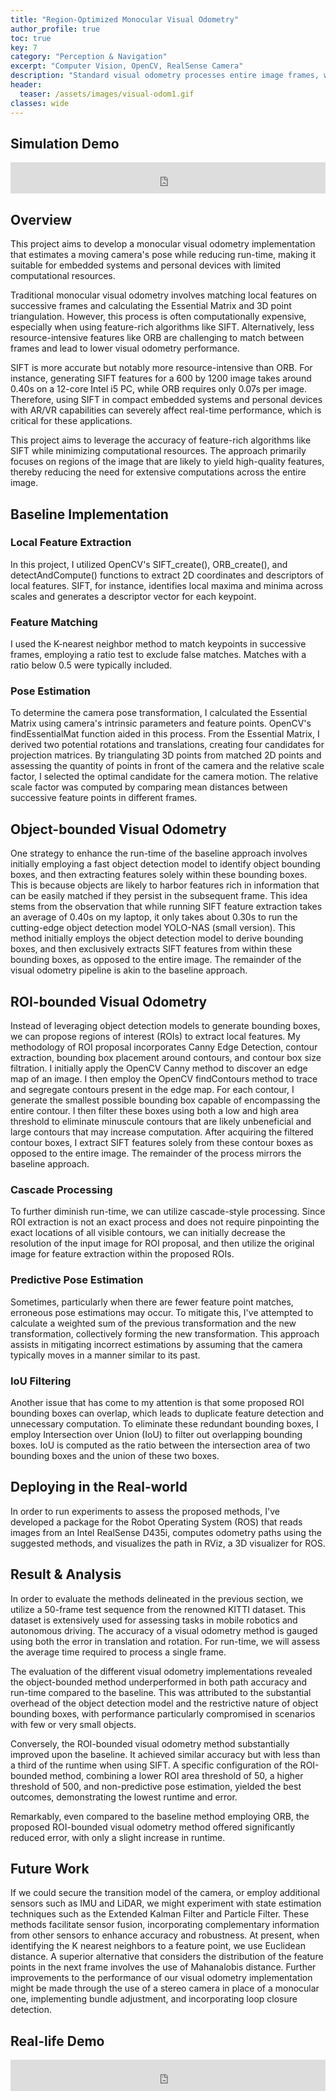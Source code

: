 ```yaml
---
title: "Region-Optimized Monocular Visual Odometry"
author_profile: true
toc: true
key: 7
category: "Perception & Navigation"
excerpt: "Computer Vision, OpenCV, RealSense Camera"
description: "Standard visual odometry processes entire image frames, which is computationally expensive and includes many uninformative regions. This project optimizes the classic VO pipeline by intelligently selecting regions of interest for feature detection and tracking. By focusing computational resources on high-gradient areas likely to yield good features, the system maintains localization accuracy while dramatically reducing processing time. Implemented with OpenCV and tested on RealSense camera data, it demonstrates how simple heuristics for attention can make real-time vision algorithms practical on resource-constrained platforms."
header:
  teaser: /assets/images/visual-odom1.gif
classes: wide
---
```


## Simulation Demo
<iframe
    width="100%"
    height="50px"
    src="https://www.youtube.com/embed/W2t_6aUduIM"
    frameborder="0"
    allow="autoplay; encrypted-media"
    allowfullscreen
>
</iframe>

## Overview

This project aims to develop a monocular visual odometry implementation that estimates a moving camera's pose while reducing run-time, making it suitable for embedded systems and personal devices with limited computational resources.

Traditional monocular visual odometry involves matching local features on successive frames and calculating the Essential Matrix and 3D point triangulation. However, this process is often computationally expensive, especially when using feature-rich algorithms like SIFT. Alternatively, less resource-intensive features like ORB are challenging to match between frames and lead to lower visual odometry performance.

SIFT is more accurate but notably more resource-intensive than ORB. For instance, generating SIFT features for a 600 by 1200 image takes around 0.40s on a 12-core Intel i5 PC, while ORB requires only 0.07s per image. Therefore, using SIFT in compact embedded systems and personal devices with AR/VR capabilities can severely affect real-time performance, which is critical for these applications.

This project aims to leverage the accuracy of feature-rich algorithms like SIFT while minimizing computational resources. The approach primarily focuses on regions of the image that are likely to yield high-quality features, thereby reducing the need for extensive computations across the entire image.

## Baseline Implementation

### Local Feature Extraction
In this project, I utilized OpenCV's SIFT_create(), ORB_create(), and detectAndCompute() functions to extract 2D coordinates and descriptors of local features. SIFT, for instance, identifies local maxima and minima across scales and generates a descriptor vector for each keypoint.

### Feature Matching
I used the K-nearest neighbor method to match keypoints in successive frames, employing a ratio test to exclude false matches. Matches with a ratio below 0.5 were typically included.

### Pose Estimation
To determine the camera pose transformation, I calculated the Essential Matrix using camera's intrinsic parameters and feature points. OpenCV's findEssentialMat function aided in this process. From the Essential Matrix, I derived two potential rotations and translations, creating four candidates for projection matrices. By triangulating 3D points from matched 2D points and assessing the quantity of points in front of the camera and the relative scale factor, I selected the optimal candidate for the camera motion. The relative scale factor was computed by comparing mean distances between successive feature points in different frames.

## Object-bounded Visual Odometry
One strategy to enhance the run-time of the baseline approach involves initially employing a fast object detection model to identify object bounding boxes, and then extracting features solely within these bounding boxes. This is because objects are likely to harbor features rich in information that can be easily matched if they persist in the subsequent frame. This idea stems from the observation that while running SIFT feature extraction takes an average of 0.40s on my laptop, it only takes about 0.30s to run the cutting-edge object detection model YOLO-NAS (small version).
This method initially employs the object detection model to derive bounding boxes, and then exclusively extracts SIFT features from within these bounding boxes, as opposed to the entire image. The remainder of the visual odometry pipeline is akin to the baseline approach.

## ROI-bounded Visual Odometry
Instead of leveraging object detection models to generate bounding boxes, we can propose regions of interest (ROIs) to extract local features. My methodology of ROI proposal incorporates Canny Edge Detection, contour extraction, bounding box placement around contours, and contour box size filtration.
I initially apply the OpenCV Canny method to discover an edge map of an image. I then employ the OpenCV findContours method to trace and segregate contours present in the edge map. For each contour, I generate the smallest possible bounding box capable of encompassing the entire contour. I then filter these boxes using both a low and high area threshold to eliminate minuscule contours that are likely unbeneficial and large contours that may increase computation.
After acquiring the filtered contour boxes, I extract SIFT features solely from these contour boxes as opposed to the entire image. The remainder of the process mirrors the baseline approach.

### Cascade Processing
To further diminish run-time, we can utilize cascade-style processing. Since ROI extraction is not an exact process and does not require pinpointing the exact locations of all visible contours, we can initially decrease the resolution of the input image for ROI proposal, and then utilize the original image for feature extraction within the proposed ROIs.

### Predictive Pose Estimation
Sometimes, particularly when there are fewer feature point matches, erroneous pose estimations may occur. To mitigate this, I've attempted to calculate a weighted sum of the previous transformation and the new transformation, collectively forming the new transformation. This approach assists in mitigating incorrect estimations by assuming that the camera typically moves in a manner similar to its past.

### IoU Filtering
Another issue that has come to my attention is that some proposed ROI bounding boxes can overlap, which leads to duplicate feature detection and unnecessary computation. To eliminate these redundant bounding boxes, I employ Intersection over Union (IoU) to filter out overlapping bounding boxes. IoU is computed as the ratio between the intersection area of two bounding boxes and the union of these two boxes.

## Deploying in the Real-world
In order to run experiments to assess the proposed methods, I've developed a package for the Robot Operating System (ROS) that reads images from an Intel RealSense D435i, computes odometry paths using the suggested methods, and visualizes the path in RViz, a 3D visualizer for ROS.

## Result & Analysis
In order to evaluate the methods delineated in the previous section, we utilize a 50-frame test sequence from the renowned KITTI dataset. This dataset is extensively used for assessing tasks in mobile robotics and autonomous driving. The accuracy of a visual odometry method is gauged using both the error in translation and rotation. For run-time, we will assess the average time required to process a single frame.

The evaluation of the different visual odometry implementations revealed the object-bounded method underperformed in both path accuracy and run-time compared to the baseline. This was attributed to the substantial overhead of the object detection model and the restrictive nature of object bounding boxes, with performance particularly compromised in scenarios with few or very small objects.

Conversely, the ROI-bounded visual odometry method substantially improved upon the baseline. It achieved similar accuracy but with less than a third of the runtime when using SIFT. A specific configuration of the ROI-bounded method, combining a lower ROI area threshold of 50, a higher threshold of 500, and non-predictive pose estimation, yielded the best outcomes, demonstrating the lowest runtime and error.

Remarkably, even compared to the baseline method employing ORB, the proposed ROI-bounded visual odometry method offered significantly reduced error, with only a slight increase in runtime.

## Future Work
If we could secure the transition model of the camera, or employ additional sensors such as IMU and LiDAR, we might experiment with state estimation techniques such as the Extended Kalman Filter and Particle Filter. These methods facilitate sensor fusion, incorporating complementary information from other sensors to enhance accuracy and robustness.
At present, when identifying the K nearest neighbors to a feature point, we use Euclidean distance. A superior alternative that considers the distribution of the feature points in the next frame involves the use of Mahanalobis distance.
Further improvements to the performance of our visual odometry implementation might be made through the use of a stereo camera in place of a monocular one, implementing bundle adjustment, and incorporating loop closure detection.

## Real-life Demo
<iframe
    width="100%"
    height="50px"
    src="https://www.youtube.com/embed/BRdMaBKmHJc"
    frameborder="0"
    allow="autoplay; encrypted-media"
    allowfullscreen
>
</iframe>